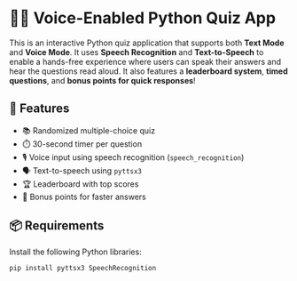 # 🎤🧠 Voice-Enabled Python Quiz App

This is an interactive Python quiz application that supports both **Text Mode** and **Voice Mode**. It uses **Speech Recognition** and **Text-to-Speech** to enable a hands-free experience where users can speak their answers and hear the questions read aloud. It also features a **leaderboard system**, **timed questions**, and **bonus points for quick responses**!

## 🚀 Features

- 📚 Randomized multiple-choice quiz
- ⏱️ 30-second timer per question
- 🎙️ Voice input using speech recognition (`speech_recognition`)
- 🗣️ Text-to-speech using `pyttsx3`
- 🏆 Leaderboard with top scores
- 🧠 Bonus points for faster answers

## 📦 Requirements

Install the following Python libraries:

```bash
pip install pyttsx3 SpeechRecognition
